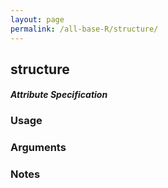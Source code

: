 ```yaml
---
layout: page
permalink: /all-base-R/structure/
---
```


## __structure__

#### _Attribute Specification_

### Usage

### Arguments

### Notes
